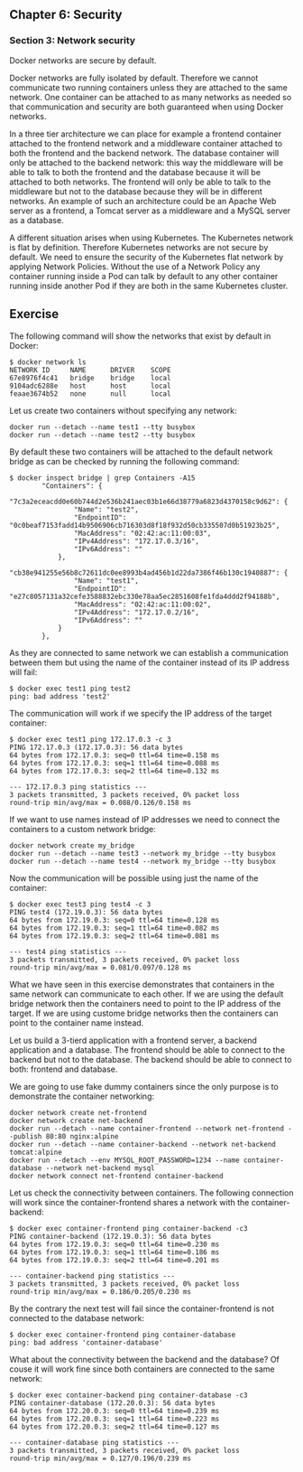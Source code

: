 ## Chapter 6: Security

### Section 3: Network security

Docker networks are secure by default.

Docker networks are fully isolated by default. Therefore we cannot communicate two running containers unless they are attached to the same network.
One container can be attached to as many networks as needed so that communication and security are both guaranteed when using Docker networks.

In a three tier architecture we can place for example a frontend container attached to the frontend network and a middleware container attached to both the frontend and the backend network.
The database container will only be attached to the backend network: this way the middleware will be able to talk to both the frontend and the database because it will be attached to both networks.
The frontend will only be able to talk to the middleware but not to the database because they will be in different networks. 
An example of such an architecture could be an Apache Web server as a frontend, a Tomcat server as a middleware and a MySQL server as a database.

A different situation arises when using Kubernetes. 
The Kubernetes network is flat by definition. Therefore Kubernetes networks are not secure by default.
We need to ensure the security of the Kubernetes flat network by applying Network Policies. 
Without the use of a Network Policy any container running inside a Pod can talk by default to any other container running inside another Pod if they are both in the same Kubernetes cluster.

## Exercise

The following command will show the networks that exist by default in Docker:
```
$ docker network ls
NETWORK ID     NAME      DRIVER    SCOPE
67e8976f4c41   bridge    bridge    local
9104adc6288e   host      host      local
feaae3674b52   none      null      local
```

Let us create two containers without specifying any network:
```
docker run --detach --name test1 --tty busybox
docker run --detach --name test2 --tty busybox
```

By default these two containers will be attached to the default network bridge as can be checked by running the following command:
```
$ docker inspect bridge | grep Containers -A15
        "Containers": {
            "7c3a2eceacdd0e60b744d2e536b241aec03b1e66d38779a6823d4370158c9d62": {
                "Name": "test2",
                "EndpointID": "0c0beaf7153fadd14b9506906cb716303d8f18f932d50cb335507d0b51923b25",
                "MacAddress": "02:42:ac:11:00:03",
                "IPv4Address": "172.17.0.3/16",
                "IPv6Address": ""
            },
            "cb38e941255e56b8c72611dc0ee8993b4ad456b1d22da7386f46b130c1940887": {
                "Name": "test1",
                "EndpointID": "e27c8057131a32cefe3588832ebc330e78aa5ec2851608fe1fda4ddd2f94188b",
                "MacAddress": "02:42:ac:11:00:02",
                "IPv4Address": "172.17.0.2/16",
                "IPv6Address": ""
            }
        },
```

As they are connected to same network we can establish a communication between them but using the name of the container instead of its IP address will fail:
```
$ docker exec test1 ping test2
ping: bad address 'test2'
```

The communication will work if we specify the IP address of the target container:
```
$ docker exec test1 ping 172.17.0.3 -c 3
PING 172.17.0.3 (172.17.0.3): 56 data bytes
64 bytes from 172.17.0.3: seq=0 ttl=64 time=0.158 ms
64 bytes from 172.17.0.3: seq=1 ttl=64 time=0.088 ms
64 bytes from 172.17.0.3: seq=2 ttl=64 time=0.132 ms

--- 172.17.0.3 ping statistics ---
3 packets transmitted, 3 packets received, 0% packet loss
round-trip min/avg/max = 0.088/0.126/0.158 ms
```

If we want to use names instead of IP addresses we need to connect the containers to a custom network bridge:
```
docker network create my_bridge
docker run --detach --name test3 --network my_bridge --tty busybox
docker run --detach --name test4 --network my_bridge --tty busybox
```
Now the communication will be possible using just the name of the container:
```
$ docker exec test3 ping test4 -c 3
PING test4 (172.19.0.3): 56 data bytes
64 bytes from 172.19.0.3: seq=0 ttl=64 time=0.128 ms
64 bytes from 172.19.0.3: seq=1 ttl=64 time=0.082 ms
64 bytes from 172.19.0.3: seq=2 ttl=64 time=0.081 ms

--- test4 ping statistics ---
3 packets transmitted, 3 packets received, 0% packet loss
round-trip min/avg/max = 0.081/0.097/0.128 ms
```
What we have seen in this exercise demonstrates that containers in the same network can communicate to each other. 
If we are using the default bridge network then the containers need to point to the IP address of the target.
If we are using custome bridge networks then the containers can point to the container name instead.

Let us build a 3-tierd application with a frontend server, a backend application and a database. 
The frontend should be able to connect to the backend but not to the database.
The backend should be able to connect to both: frontend and database.

We are going to use fake dummy containers since the only purpose is to demonstrate the container networking:
```
docker network create net-frontend
docker network create net-backend
docker run --detach --name container-frontend --network net-frontend --publish 80:80 nginx:alpine
docker run --detach --name container-backend --network net-backend tomcat:alpine
docker run --detach --env MYSQL_ROOT_PASSWORD=1234 --name container-database --network net-backend mysql
docker network connect net-frontend container-backend
```
Let us check the connectivity between containers. The following connection will work since the container-frontend shares a network with the container-backend:
```
$ docker exec container-frontend ping container-backend -c3
PING container-backend (172.19.0.3): 56 data bytes
64 bytes from 172.19.0.3: seq=0 ttl=64 time=0.230 ms
64 bytes from 172.19.0.3: seq=1 ttl=64 time=0.186 ms
64 bytes from 172.19.0.3: seq=2 ttl=64 time=0.201 ms

--- container-backend ping statistics ---
3 packets transmitted, 3 packets received, 0% packet loss
round-trip min/avg/max = 0.186/0.205/0.230 ms
```
By the contrary the next test will fail since the container-frontend is not connected to the database network:
```
$ docker exec container-frontend ping container-database
ping: bad address 'container-database'
```
What about the connectivity between the backend and the database?
Of couse it will work fine since both containers are connected to the same network:
```
$ docker exec container-backend ping container-database -c3
PING container-database (172.20.0.3): 56 data bytes
64 bytes from 172.20.0.3: seq=0 ttl=64 time=0.239 ms
64 bytes from 172.20.0.3: seq=1 ttl=64 time=0.223 ms
64 bytes from 172.20.0.3: seq=2 ttl=64 time=0.127 ms

--- container-database ping statistics ---
3 packets transmitted, 3 packets received, 0% packet loss
round-trip min/avg/max = 0.127/0.196/0.239 ms
```
